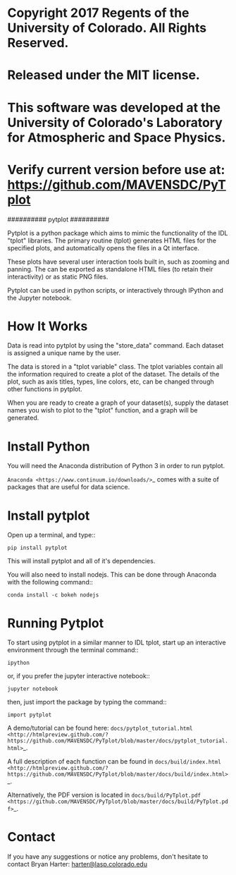 # Copyright 2017 Regents of the University of Colorado. All Rights Reserved.
# Released under the MIT license.
# This software was developed at the University of Colorado's Laboratory for Atmospheric and Space Physics.
# Verify current version before use at: https://github.com/MAVENSDC/PyTplot

##########
pytplot
##########

Pytplot is a python package which aims to mimic the functionality of the IDL "tplot" libraries.  The primary routine (tplot) generates HTML files for the specified plots, and automatically opens the files in a Qt interface.   

These plots have several user interaction tools built in, such as zooming and panning.  The can be exported as standalone HTML files (to retain their interactivity) or as static PNG files.    

Pytplot can be used in python scripts, or interactively through IPython and the Jupyter notebook.  

How It Works
=============

Data is read into pytplot by using the "store_data" command.  Each dataset is assigned a unique name by the user.  

The data is stored in a "tplot variable" class.  The tplot variables contain all the information required to create a plot of the dataset.  The details of the plot, such as axis titles, types, line colors, etc, can be changed through other functions in pytplot.  

When you are ready to create a graph of your dataset(s), supply the dataset names you wish to plot to the "tplot" function, and a graph will be generated.   



Install Python
=============

You will need the Anaconda distribution of Python 3 in order to run pytplot.  

`Anaconda <https://www.continuum.io/downloads/>`_ comes with a suite of packages that are useful for data science. 


Install pytplot
=============

Open up a terminal, and type::

	pip install pytplot
	
This will install pytplot and all of it's dependencies.  

You will also need to install nodejs.  This can be done through Anaconda with the following command::

	conda install -c bokeh nodejs

Running Pytplot
=============

To start using pytplot in a similar manner to IDL tplot, start up an interactive environment through the terminal command::

	ipython 
	
or, if you prefer the jupyter interactive notebook::

	jupyter notebook
	
then, just import the package by typing the command::

	import pytplot

A demo/tutorial can be found here: `docs/pytplot_tutorial.html <http://htmlpreview.github.com/?https://github.com/MAVENSDC/PyTplot/blob/master/docs/pytplot_tutorial.html>`_.
	
A full description of each function can be found in `docs/build/index.html <http://htmlpreview.github.com/?https://github.com/MAVENSDC/PyTplot/blob/master/docs/build/index.html>`_.

Alternatively, the PDF version is located in `docs/build/PyTplot.pdf <https://github.com/MAVENSDC/PyTplot/blob/master/docs/build/PyTplot.pdf>`_.

Contact
=============

If you have any suggestions or notice any problems, don't hesitate to contact Bryan Harter: harter@lasp.colorado.edu 
